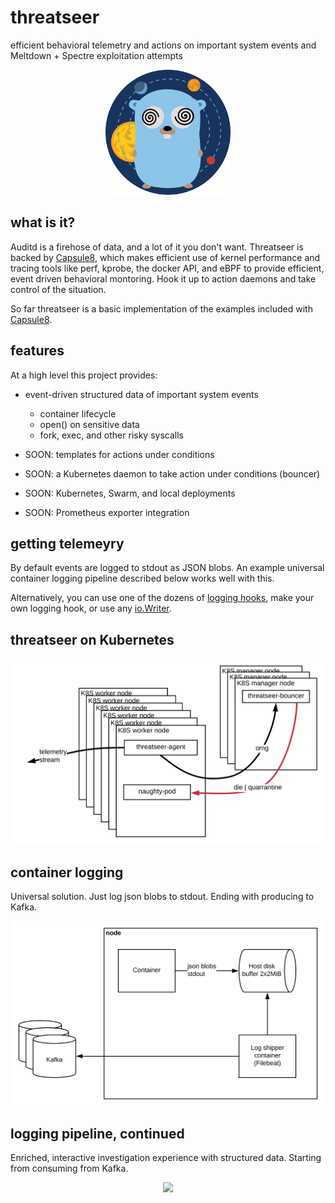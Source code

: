 # threatseer

efficient behavioral telemetry and actions on important system events and Meltdown + Spectre exploitation attempts

<p align="center">
  <img src="img/gopher.svg" width="200"/>
</p>


## what is it?

Auditd is a firehose of data, and a lot of it you don't want. Threatseer is backed by [Capsule8](https://github.com/capsule8/capsule8), which makes efficient use of kernel performance and tracing tools like perf, kprobe, the docker API, and eBPF to provide efficient, event driven behavioral montoring. Hook it up to action daemons and take control of the situation.

So far threatseer is a basic implementation of the examples included with [Capsule8](https://github.com/capsule8/capsule8).

## features

At a high level this project provides:

- event-driven structured data of important system events
  - container lifecycle
  - open() on sensitive data
  - fork, exec, and other risky syscalls


- SOON: templates for actions under conditions
- SOON: a Kubernetes daemon to take action under conditions (bouncer)
- SOON: Kubernetes, Swarm, and local deployments
- SOON: Prometheus exporter integration

## getting telemeyry

By default events are logged to stdout as JSON blobs. An example universal container logging pipeline described below works well with this.

Alternatively, you can use one of the dozens of [logging hooks](https://github.com/sirupsen/logrus#hooks), make your own logging hook, or use any [io.Writer](https://godoc.org/github.com/sirupsen/logrus#SetOutput).

## threatseer on Kubernetes


<p align="center">
  <img src="img/threatseer-arch.svg" width="500"/>
</p>

## container logging
Universal solution. Just log json blobs to stdout. Ending with producing to Kafka.

<p align="center">
  <img src="img/container-logging.svg" width="500"/>
</p>

## logging pipeline, continued
Enriched, interactive investigation experience with structured data. Starting from consuming from Kafka.

<p align="center">
  <img src="img/logging-pipeline.svg" width="500"/>
</p>

